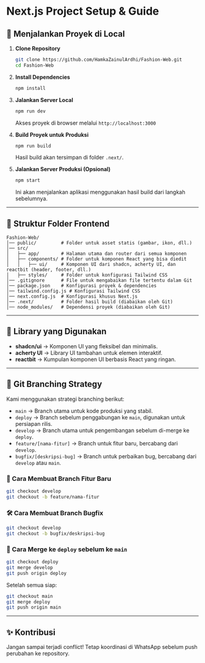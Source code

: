 # Next.js Project Setup & Guide

## 🚀 Menjalankan Proyek di Local

1. **Clone Repository**
   ```bash
   git clone https://github.com/HamkaZainulArdhi/Fashion-Web.git
   cd Fashion-Web
   ```

2. **Install Dependencies**
   ```bash
   npm install
   ```

3. **Jalankan Server Local**
   ```bash
   npm run dev
   ```
   Akses proyek di browser melalui `http://localhost:3000`

4. **Build Proyek untuk Produksi**
   ```bash
   npm run build
   ```
   Hasil build akan tersimpan di folder `.next/`.

5. **Jalankan Server Produksi (Opsional)**
   ```bash
   npm start
   ```
   Ini akan menjalankan aplikasi menggunakan hasil build dari langkah sebelumnya.

---

## 📂 Struktur Folder Frontend

```plaintext
Fashion-Web/
│── public/         # Folder untuk asset statis (gambar, ikon, dll.)
│── src/
│   ├── app/        # Halaman utama dan router dari semua komponen
│   ├── components/ # Folder untuk komponen React yang bisa diedit
│   │   ├── ui/     # Komponen UI dari shadcn, acherty UI, dan reactbit (header, footer, dll.)
│   ├── styles/     # Folder untuk konfigurasi Tailwind CSS
│── .gitignore      # File untuk mengabaikan file tertentu dalam Git
│── package.json    # Konfigurasi proyek & dependencies
│── tailwind.config.js # Konfigurasi Tailwind CSS
│── next.config.js  # Konfigurasi khusus Next.js
│── .next/          # Folder hasil build (diabaikan oleh Git)
│── node_modules/   # Dependensi proyek (diabaikan oleh Git)
```

---

## 🎨 Library yang Digunakan

- **shadcn/ui** → Komponen UI yang fleksibel dan minimalis.
- **acherty UI** → Library UI tambahan untuk elemen interaktif.
- **reactbit** → Kumpulan komponen UI berbasis React yang ringan.

---

## 🌿 Git Branching Strategy

Kami menggunakan strategi branching berikut:

- `main` → Branch utama untuk kode produksi yang stabil.
- `deploy` → Branch sebelum penggabungan ke `main`, digunakan untuk persiapan rilis.
- `develop` → Branch utama untuk pengembangan sebelum di-merge ke `deploy`.
- `feature/[nama-fitur]` → Branch untuk fitur baru, bercabang dari `develop`.
- `bugfix/[deskripsi-bug]` → Branch untuk perbaikan bug, bercabang dari `develop` atau `main`.

### 📌 Cara Membuat Branch Fitur Baru
```bash
git checkout develop
git checkout -b feature/nama-fitur
```

### 🛠️ Cara Membuat Branch Bugfix
```bash
git checkout develop
git checkout -b bugfix/deskripsi-bug
```

### 🚀 Cara Merge ke `deploy` sebelum ke `main`
```bash
git checkout deploy
git merge develop
git push origin deploy
```
Setelah semua siap:
```bash
git checkout main
git merge deploy
git push origin main
```

---

## ✨ Kontribusi
Jangan sampai terjadi conflict! Tetap koordinasi di WhatsApp sebelum push perubahan ke repository.

